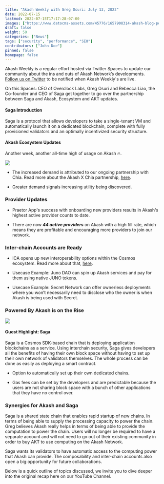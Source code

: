 ```yaml
---
title: "Akash Weekly with Greg Osuri: July 13, 2022"
date: 2022-07-15
lastmod: 2022-07-15T17:17:28-07:00
images: ["https://www.datocms-assets.com/45776/1657908314-akash-blog-post.png"]
draft: false
weight: 50
categories: ["News"]
tags: ["security", "performance", "SEO"]
contributors: ["John Doe"]
pinned: false
homepage: false
---
```

Akash Weekly is a regular effort hosted via Twitter Spaces to update our community about the ins and outs of Akash Network’s developments. [Follow us on Twitter](https://twitter.com/akashnet_) to be notified when Akash Weekly's are live.

On this Spaces: CEO of Overclock Labs, Greg Osuri and Rebecca Liao, the Co-founder and CEO of Saga get together to go over the partnership between Saga and Akash, Ecosystem and AKT updates.

#### **Saga Introduction**

Saga is a protocol that allows developers to take a single-tenant VM and automatically launch it on a dedicated blockchain, complete with fully provisioned validators and an optimally incentivized security structure.

#### **Akash Ecosystem Updates** 

Another week, another all-time high of usage on Akash 🔥.

![](https://www.datocms-assets.com/45776/1657930634-unnamed-2.png)

*   The increased demand is attributed to our ongoing partnership with Chia. Read more about the Akash X Chia partnership, [here](https://www.prnewswire.com/news-releases/akash-network-adds-support-for-chia-network-301462805.html). 
    
*   Greater demand signals increasing utility being discovered.
    

### Provider Updates

*   Praetor App's success with onboarding new providers results in Akash's highest active provider counts to date. 
    
*   There are now _**44 active providers**_ on Akash with a high fill rate, which means they are profitable and encouraging more providers to join our network.
    

### Inter-chain Accounts are Ready

*   ICA opens up new interoperability options within the Cosmos ecosystem. Read more about that, [here](https://blog.cosmos.network/interchain-accounts-take-cosmos-interoperability-to-the-next-level-39c9a8aad4ad). 
    
*   Usecase Example: Juno DAO can spin up Akash services and pay for them using native JUNO tokens.
    
*   Usecase Example: Secret Network can offer ownerless deployments where you won’t necessarily need to disclose who the owner is when Akash is being used with Secret.
    

### Powered By Akash is on the Rise

![](https://www.datocms-assets.com/45776/1657908793-unnamed-1.png)

#### **Guest Highlight: Saga**

Saga is a Cosmos SDK-based chain that is deploying application blockchains as a service. Using interchain security, Saga gives developers all the benefits of having their own block space without having to set up their own network of validators themselves. The whole process can be done as easily as deploying a smart contract. 

*   Option to automatically set up their own dedicated chains.
    
*   Gas fees can be set by the developers and are predictable because the users are not sharing block space with a bunch of other applications that they have no control over.
    

### **Synergies for Akash and Saga**

Saga is a shared state chain that enables rapid startup of new chains. In terms of being able to supply the processing capacity to power the chain. Greg believes Akash really helps in terms of being able to provide the computation to power the chain. Users will no longer be required to have a separate account and will not need to go out of their existing community in order to buy AKT to use computing on the Akash Network.

Saga wants its validators to have automatic access to the computing power that Akash can provide. The composability and inter-chain accounts also open a big opportunity for future collaborations.

Below is a quick outline of topics discussed, we invite you to dive deeper into the original recap here on our YouTube Channel.